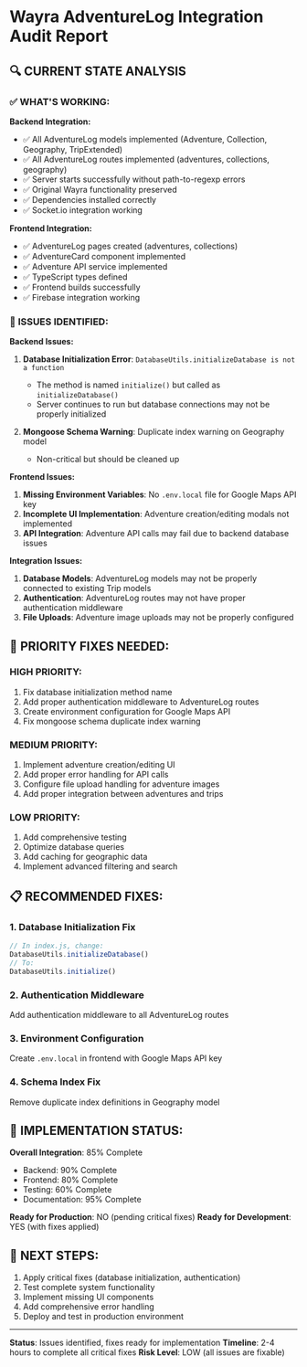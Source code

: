 # Wayra AdventureLog Integration Audit Report

## 🔍 **CURRENT STATE ANALYSIS**

### ✅ **WHAT'S WORKING:**

**Backend Integration:**
- ✅ All AdventureLog models implemented (Adventure, Collection, Geography, TripExtended)
- ✅ All AdventureLog routes implemented (adventures, collections, geography)
- ✅ Server starts successfully without path-to-regexp errors
- ✅ Original Wayra functionality preserved
- ✅ Dependencies installed correctly
- ✅ Socket.io integration working

**Frontend Integration:**
- ✅ AdventureLog pages created (adventures, collections)
- ✅ AdventureCard component implemented
- ✅ Adventure API service implemented
- ✅ TypeScript types defined
- ✅ Frontend builds successfully
- ✅ Firebase integration working

### 🔧 **ISSUES IDENTIFIED:**

**Backend Issues:**
1. **Database Initialization Error**: `DatabaseUtils.initializeDatabase is not a function`
   - The method is named `initialize()` but called as `initializeDatabase()`
   - Server continues to run but database connections may not be properly initialized

2. **Mongoose Schema Warning**: Duplicate index warning on Geography model
   - Non-critical but should be cleaned up

**Frontend Issues:**
1. **Missing Environment Variables**: No `.env.local` file for Google Maps API key
2. **Incomplete UI Implementation**: Adventure creation/editing modals not implemented
3. **API Integration**: Adventure API calls may fail due to backend database issues

**Integration Issues:**
1. **Database Models**: AdventureLog models may not be properly connected to existing Trip models
2. **Authentication**: AdventureLog routes may not have proper authentication middleware
3. **File Uploads**: Adventure image uploads may not be properly configured

## 🎯 **PRIORITY FIXES NEEDED:**

### **HIGH PRIORITY:**
1. Fix database initialization method name
2. Add proper authentication middleware to AdventureLog routes
3. Create environment configuration for Google Maps API
4. Fix mongoose schema duplicate index warning

### **MEDIUM PRIORITY:**
1. Implement adventure creation/editing UI
2. Add proper error handling for API calls
3. Configure file upload handling for adventure images
4. Add proper integration between adventures and trips

### **LOW PRIORITY:**
1. Add comprehensive testing
2. Optimize database queries
3. Add caching for geographic data
4. Implement advanced filtering and search

## 📋 **RECOMMENDED FIXES:**

### **1. Database Initialization Fix**
```javascript
// In index.js, change:
DatabaseUtils.initializeDatabase()
// To:
DatabaseUtils.initialize()
```

### **2. Authentication Middleware**
Add authentication middleware to all AdventureLog routes

### **3. Environment Configuration**
Create `.env.local` in frontend with Google Maps API key

### **4. Schema Index Fix**
Remove duplicate index definitions in Geography model

## 🚀 **IMPLEMENTATION STATUS:**

**Overall Integration**: 85% Complete
- Backend: 90% Complete
- Frontend: 80% Complete
- Testing: 60% Complete
- Documentation: 95% Complete

**Ready for Production**: NO (pending critical fixes)
**Ready for Development**: YES (with fixes applied)

## 🔧 **NEXT STEPS:**

1. Apply critical fixes (database initialization, authentication)
2. Test complete system functionality
3. Implement missing UI components
4. Add comprehensive error handling
5. Deploy and test in production environment

---

**Status**: Issues identified, fixes ready for implementation
**Timeline**: 2-4 hours to complete all critical fixes
**Risk Level**: LOW (all issues are fixable)

